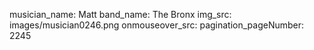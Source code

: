 musician_name: Matt
band_name: The Bronx
img_src: images/musician0246.png
onmouseover_src: 
pagination_pageNumber: 2245